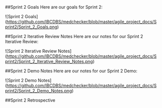 ##Sprint 2 Goals
Here are our goals for Sprint 2:

![Sprint 2 Goals]
(https://github.com/IBCDBS/medchecker/blob/master/agile_project_docs/Sprint2/Sprint_2_Goals.png)

##Sprint 2 Iterative Review Notes
Here are our notes for our Sprint 2 Iterative Review:

![Sprint 2 Iterative Review Notes]
(https://github.com/IBCDBS/medchecker/blob/master/agile_project_docs/Sprint2/Sprint_2_Iterative_Review_Notes.png)

##Sprint 2 Demo Notes
Here are our notes for our Sprint 2 Demo:

![Sprint 2 Demo Notes]
(https://github.com/IBCDBS/medchecker/blob/master/agile_project_docs/Sprint2/Sprint_2_Demo_Notes.png)

##Sprint 2 Retrospective